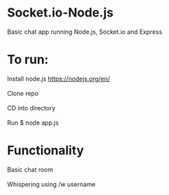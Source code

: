 # Socket.io-Node.js
Basic chat app running Node.js, Socket.io and Express

# To run: 
Install node.js https://nodejs.org/en/ <br /><br />
Clone repo <br /><br />
CD into directory <br /><br />
Run $ node app.js

# Functionality
Basic chat room <br /><br />
Whispering using /w username
